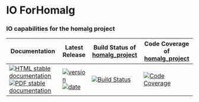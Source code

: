 <!-- BEGIN HEADER -->
# IO ForHomalg

### IO capabilities for the homalg project

| Documentation | Latest Release | Build Status of [homalg_project](/../../) | Code Coverage of [homalg_project](/../../) |
| ------------- | -------------- | ------------ | ------------- |
| [![HTML stable documentation][html-img]][html-url] [![PDF stable documentation][pdf-img]][pdf-url] | [![version][version-img]][version-url] [![date][date-img]][date-url] | [![Build Status][tests-img]][tests-url] | [![Code Coverage][codecov-img]][codecov-url] |

<!-- END HEADER -->
<!-- BEGIN FOOTER -->
[html-img]: https://img.shields.io/badge/HTML-stable-blue.svg
[html-url]: https://homalg-project.github.io/homalg_project/IO_ForHomalg/doc/chap0_mj.html

[pdf-img]: https://img.shields.io/badge/PDF-stable-blue.svg
[pdf-url]: https://homalg-project.github.io/homalg_project/IO_ForHomalg/download_pdf.html

[version-img]: https://img.shields.io/endpoint?url=https://homalg-project.github.io/homalg_project/IO_ForHomalg/badge_version.json
[version-url]: https://homalg-project.github.io/homalg_project/IO_ForHomalg/view_release.html

[date-img]: https://img.shields.io/endpoint?url=https://homalg-project.github.io/homalg_project/IO_ForHomalg/badge_date.json
[date-url]: https://homalg-project.github.io/homalg_project/IO_ForHomalg/view_release.html

[tests-img]: https://github.com/homalg-project/homalg_project/workflows/Tests/badge.svg?branch=master
[tests-url]: https://github.com/homalg-project/homalg_project/actions?query=workflow%3ATests+branch%3Amaster

[codecov-img]: https://codecov.io/gh/homalg-project/homalg_project/branch/master/graph/badge.svg
[codecov-url]: https://codecov.io/gh/homalg-project/homalg_project
<!-- END FOOTER -->
